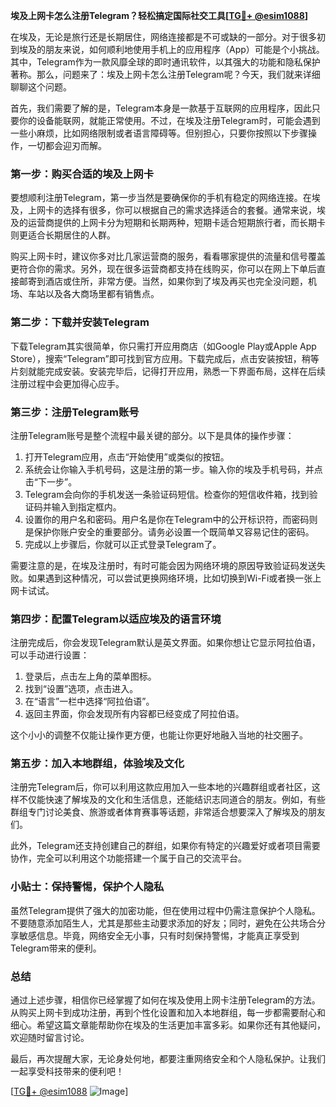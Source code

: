 **埃及上网卡怎么注册Telegram？轻松搞定国际社交工具[[TG💪+ @esim1088](https://t.me/s/esim1088)]**

在埃及，无论是旅行还是长期居住，网络连接都是不可或缺的一部分。对于很多初到埃及的朋友来说，如何顺利地使用手机上的应用程序（App）可能是个小挑战。其中，Telegram作为一款风靡全球的即时通讯软件，以其强大的功能和隐私保护著称。那么，问题来了：埃及上网卡怎么注册Telegram呢？今天，我们就来详细聊聊这个问题。

首先，我们需要了解的是，Telegram本身是一款基于互联网的应用程序，因此只要你的设备能联网，就能正常使用。不过，在埃及注册Telegram时，可能会遇到一些小麻烦，比如网络限制或者语言障碍等。但别担心，只要你按照以下步骤操作，一切都会迎刃而解。

### 第一步：购买合适的埃及上网卡

要想顺利注册Telegram，第一步当然是要确保你的手机有稳定的网络连接。在埃及，上网卡的选择有很多，你可以根据自己的需求选择适合的套餐。通常来说，埃及的运营商提供的上网卡分为短期和长期两种，短期卡适合短期旅行者，而长期卡则更适合长期居住的人群。

购买上网卡时，建议你多对比几家运营商的服务，看看哪家提供的流量和信号覆盖更符合你的需求。另外，现在很多运营商都支持在线购买，你可以在网上下单后直接邮寄到酒店或住所，非常方便。当然，如果你到了埃及再买也完全没问题，机场、车站以及各大商场里都有销售点。

### 第二步：下载并安装Telegram

下载Telegram其实很简单，你只需打开应用商店（如Google Play或Apple App Store），搜索“Telegram”即可找到官方应用。下载完成后，点击安装按钮，稍等片刻就能完成安装。安装完毕后，记得打开应用，熟悉一下界面布局，这样在后续注册过程中会更加得心应手。

### 第三步：注册Telegram账号

注册Telegram账号是整个流程中最关键的部分。以下是具体的操作步骤：

1. 打开Telegram应用，点击“开始使用”或类似的按钮。
2. 系统会让你输入手机号码，这是注册的第一步。输入你的埃及手机号码，并点击“下一步”。
3. Telegram会向你的手机发送一条验证码短信。检查你的短信收件箱，找到验证码并输入到指定框内。
4. 设置你的用户名和密码。用户名是你在Telegram中的公开标识符，而密码则是保护你账户安全的重要部分。请务必设置一个既简单又容易记住的密码。
5. 完成以上步骤后，你就可以正式登录Telegram了。

需要注意的是，在埃及注册时，有时可能会因为网络环境的原因导致验证码发送失败。如果遇到这种情况，可以尝试更换网络环境，比如切换到Wi-Fi或者换一张上网卡试试。

### 第四步：配置Telegram以适应埃及的语言环境

注册完成后，你会发现Telegram默认是英文界面。如果你想让它显示阿拉伯语，可以手动进行设置：

1. 登录后，点击左上角的菜单图标。
2. 找到“设置”选项，点击进入。
3. 在“语言”一栏中选择“阿拉伯语”。
4. 返回主界面，你会发现所有内容都已经变成了阿拉伯语。

这个小小的调整不仅能让操作更方便，也能让你更好地融入当地的社交圈子。

### 第五步：加入本地群组，体验埃及文化

注册完Telegram后，你可以利用这款应用加入一些本地的兴趣群组或者社区，这样不仅能快速了解埃及的文化和生活信息，还能结识志同道合的朋友。例如，有些群组专门讨论美食、旅游或者体育赛事等话题，非常适合想要深入了解埃及的朋友们。

此外，Telegram还支持创建自己的群组，如果你有特定的兴趣爱好或者项目需要协作，完全可以利用这个功能搭建一个属于自己的交流平台。

### 小贴士：保持警惕，保护个人隐私

虽然Telegram提供了强大的加密功能，但在使用过程中仍需注意保护个人隐私。不要随意添加陌生人，尤其是那些主动要求添加的好友；同时，避免在公共场合分享敏感信息。毕竟，网络安全无小事，只有时刻保持警惕，才能真正享受到Telegram带来的便利。

### 总结

通过上述步骤，相信你已经掌握了如何在埃及使用上网卡注册Telegram的方法。从购买上网卡到成功注册，再到个性化设置和加入本地群组，每一步都需要耐心和细心。希望这篇文章能帮助你在埃及的生活更加丰富多彩。如果你还有其他疑问，欢迎随时留言讨论。

最后，再次提醒大家，无论身处何地，都要注重网络安全和个人隐私保护。让我们一起享受科技带来的便利吧！

[[TG💪+ @esim1088](https://t.me/s/esim1088) ![Image](https://i.postimg.cc/4NQfJmqS/Snipaste-2025-05-13-00-14-12.png)]